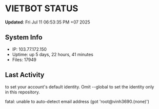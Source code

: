 # VIETBOT STATUS
**Updated**: Fri Jul 11 06:53:35 PM +07 2025

## System Info
- IP: 103.77.172.150
- Uptime: up 5 days, 22 hours, 41 minutes
- Files: 17949

## Last Activity

to set your account's default identity.
Omit --global to set the identity only in this repository.

fatal: unable to auto-detect email address (got 'root@vinh3690.(none)')

